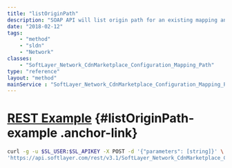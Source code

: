 ```yaml
---
title: "listOriginPath"
description: "SOAP API will list origin path for an existing mapping and for a particular customer. "
date: "2018-02-12"
tags:
    - "method"
    - "sldn"
    - "Network"
classes:
    - "SoftLayer_Network_CdnMarketplace_Configuration_Mapping_Path"
type: "reference"
layout: "method"
mainService : "SoftLayer_Network_CdnMarketplace_Configuration_Mapping_Path"
---
```


# [REST Example](#listOriginPath-example) <a href="/article/rest/"><i class="fas fa-question"></i></a> {#listOriginPath-example .anchor-link} 
```bash
curl -g -u $SL_USER:$SL_APIKEY -X POST -d '{"parameters": [string]}' \
'https://api.softlayer.com/rest/v3.1/SoftLayer_Network_CdnMarketplace_Configuration_Mapping_Path/listOriginPath'
```

